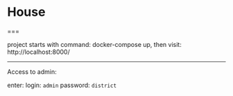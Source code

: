 # House
===

project starts with command:  docker-compose up,
then visit: http://localhost:8000/

---

Access to admin:

enter:
login: ```admin```
password: ```district```
